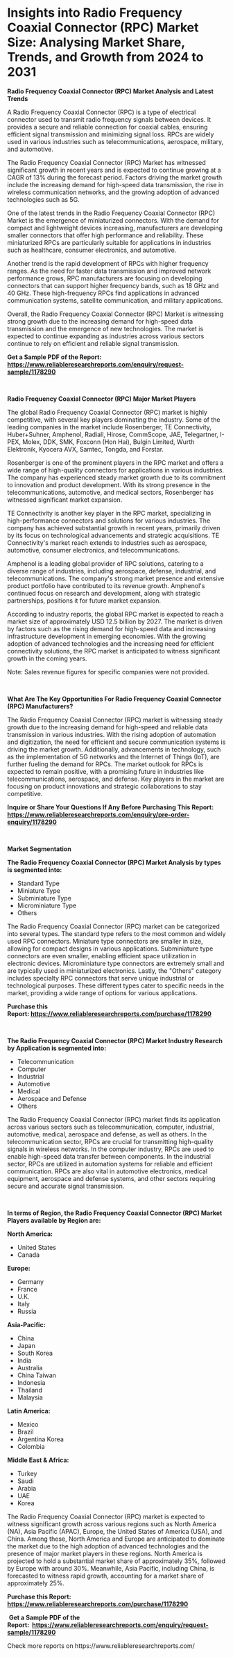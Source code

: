 <p><h1>Insights into Radio Frequency Coaxial Connector (RPC) Market Size: Analysing Market Share, Trends, and Growth from 2024 to 2031</h1></p><p><strong>Radio Frequency Coaxial Connector (RPC) Market Analysis and Latest Trends</strong></p>
<p><p>A Radio Frequency Coaxial Connector (RPC) is a type of electrical connector used to transmit radio frequency signals between devices. It provides a secure and reliable connection for coaxial cables, ensuring efficient signal transmission and minimizing signal loss. RPCs are widely used in various industries such as telecommunications, aerospace, military, and automotive.</p><p>The Radio Frequency Coaxial Connector (RPC) Market has witnessed significant growth in recent years and is expected to continue growing at a CAGR of 13% during the forecast period. Factors driving the market growth include the increasing demand for high-speed data transmission, the rise in wireless communication networks, and the growing adoption of advanced technologies such as 5G.</p><p>One of the latest trends in the Radio Frequency Coaxial Connector (RPC) Market is the emergence of miniaturized connectors. With the demand for compact and lightweight devices increasing, manufacturers are developing smaller connectors that offer high performance and reliability. These miniaturized RPCs are particularly suitable for applications in industries such as healthcare, consumer electronics, and automotive.</p><p>Another trend is the rapid development of RPCs with higher frequency ranges. As the need for faster data transmission and improved network performance grows, RPC manufacturers are focusing on developing connectors that can support higher frequency bands, such as 18 GHz and 40 GHz. These high-frequency RPCs find applications in advanced communication systems, satellite communication, and military applications.</p><p>Overall, the Radio Frequency Coaxial Connector (RPC) Market is witnessing strong growth due to the increasing demand for high-speed data transmission and the emergence of new technologies. The market is expected to continue expanding as industries across various sectors continue to rely on efficient and reliable signal transmission.</p></p>
<p><strong>Get a Sample PDF of the Report:&nbsp; <a href="https://www.reliableresearchreports.com/enquiry/request-sample/1178290">https://www.reliableresearchreports.com/enquiry/request-sample/1178290</a></strong></p>
<p>&nbsp;</p>
<p><strong>Radio Frequency Coaxial Connector (RPC) Major Market Players</strong></p>
<p><p>The global Radio Frequency Coaxial Connector (RPC) market is highly competitive, with several key players dominating the industry. Some of the leading companies in the market include Rosenberger, TE Connectivity, Huber+Suhner, Amphenol, Radiall, Hirose, CommScope, JAE, Telegartner, I-PEX, Molex, DDK, SMK, Foxconn (Hon Hai), Bulgin Limited, Wurth Elektronik, Kyocera AVX, Samtec, Tongda, and Forstar.</p><p>Rosenberger is one of the prominent players in the RPC market and offers a wide range of high-quality connectors for applications in various industries. The company has experienced steady market growth due to its commitment to innovation and product development. With its strong presence in the telecommunications, automotive, and medical sectors, Rosenberger has witnessed significant market expansion.</p><p>TE Connectivity is another key player in the RPC market, specializing in high-performance connectors and solutions for various industries. The company has achieved substantial growth in recent years, primarily driven by its focus on technological advancements and strategic acquisitions. TE Connectivity's market reach extends to industries such as aerospace, automotive, consumer electronics, and telecommunications.</p><p>Amphenol is a leading global provider of RPC solutions, catering to a diverse range of industries, including aerospace, defense, industrial, and telecommunications. The company's strong market presence and extensive product portfolio have contributed to its revenue growth. Amphenol's continued focus on research and development, along with strategic partnerships, positions it for future market expansion.</p><p>According to industry reports, the global RPC market is expected to reach a market size of approximately USD 12.5 billion by 2027. The market is driven by factors such as the rising demand for high-speed data and increasing infrastructure development in emerging economies. With the growing adoption of advanced technologies and the increasing need for efficient connectivity solutions, the RPC market is anticipated to witness significant growth in the coming years.</p><p>Note: Sales revenue figures for specific companies were not provided.</p></p>
<p>&nbsp;</p>
<p><strong>What Are The Key Opportunities For Radio Frequency Coaxial Connector (RPC) Manufacturers?</strong></p>
<p><p>The Radio Frequency Coaxial Connector (RPC) market is witnessing steady growth due to the increasing demand for high-speed and reliable data transmission in various industries. With the rising adoption of automation and digitization, the need for efficient and secure communication systems is driving the market growth. Additionally, advancements in technology, such as the implementation of 5G networks and the Internet of Things (IoT), are further fueling the demand for RPCs. The market outlook for RPCs is expected to remain positive, with a promising future in industries like telecommunications, aerospace, and defense. Key players in the market are focusing on product innovations and strategic collaborations to stay competitive.</p></p>
<p><strong>Inquire or Share Your Questions If Any Before Purchasing This Report: <a href="https://www.reliableresearchreports.com/enquiry/pre-order-enquiry/1178290">https://www.reliableresearchreports.com/enquiry/pre-order-enquiry/1178290</a></strong></p>
<p>&nbsp;</p>
<p><strong>Market Segmentation</strong></p>
<p><strong>The Radio Frequency Coaxial Connector (RPC) Market Analysis by types is segmented into:</strong></p>
<p><ul><li>Standard Type</li><li>Miniature Type</li><li>Subminiature Type</li><li>Microminiature Type</li><li>Others</li></ul></p>
<p><p>The Radio Frequency Coaxial Connector (RPC) market can be categorized into several types. The standard type refers to the most common and widely used RPC connectors. Miniature type connectors are smaller in size, allowing for compact designs in various applications. Subminiature type connectors are even smaller, enabling efficient space utilization in electronic devices. Microminiature type connectors are extremely small and are typically used in miniaturized electronics. Lastly, the "Others" category includes specialty RPC connectors that serve unique industrial or technological purposes. These different types cater to specific needs in the market, providing a wide range of options for various applications.</p></p>
<p><strong>Purchase this Report:&nbsp;<a href="https://www.reliableresearchreports.com/purchase/1178290">https://www.reliableresearchreports.com/purchase/1178290</a></strong></p>
<p>&nbsp;</p>
<p><strong>The Radio Frequency Coaxial Connector (RPC) Market Industry Research by Application is segmented into:</strong></p>
<p><ul><li>Telecommunication</li><li>Computer</li><li>Industrial</li><li>Automotive</li><li>Medical</li><li>Aerospace and Defense</li><li>Others</li></ul></p>
<p><p>The Radio Frequency Coaxial Connector (RPC) market finds its application across various sectors such as telecommunication, computer, industrial, automotive, medical, aerospace and defense, as well as others. In the telecommunication sector, RPCs are crucial for transmitting high-quality signals in wireless networks. In the computer industry, RPCs are used to enable high-speed data transfer between components. In the industrial sector, RPCs are utilized in automation systems for reliable and efficient communication. RPCs are also vital in automotive electronics, medical equipment, aerospace and defense systems, and other sectors requiring secure and accurate signal transmission.</p></p>
<p>&nbsp;</p>
<p><strong>In terms of Region, the Radio Frequency Coaxial Connector (RPC) Market Players available by Region are:</strong></p>
<p>
    <p> <strong> North America: </strong>
        <ul>
            <li>United States</li>
            <li>Canada</li>
        </ul>
        </p> 
    <p> <strong> Europe: </strong>
        <ul>
            <li>Germany</li>
            <li>France</li>
            <li>U.K.</li>
            <li>Italy</li>
            <li>Russia</li>
        </ul>
        </p> 
    <p> <strong> Asia-Pacific: </strong>
        <ul>
            <li>China</li>
            <li>Japan</li>
            <li>South Korea</li>
            <li>India</li>
            <li>Australia</li>
            <li>China Taiwan</li>
            <li>Indonesia</li>
            <li>Thailand</li>
            <li>Malaysia</li>
        </ul>
        </p> 
    <p> <strong> Latin America: </strong>
        <ul>
            <li>Mexico</li>
            <li>Brazil</li>
            <li>Argentina Korea</li>
            <li>Colombia</li>
        </ul>
        </p> 
    <p> <strong> Middle East & Africa: </strong>
        <ul>
            <li>Turkey</li>
            <li>Saudi</li>
            <li>Arabia</li>
            <li>UAE</li>
            <li>Korea</li>
        </ul>
    </p>
    </p>
<p><p>The Radio Frequency Coaxial Connector (RPC) market is expected to witness significant growth across various regions such as North America (NA), Asia Pacific (APAC), Europe, the United States of America (USA), and China. Among these, North America and Europe are anticipated to dominate the market due to the high adoption of advanced technologies and the presence of major market players in these regions. North America is projected to hold a substantial market share of approximately 35%, followed by Europe with around 30%. Meanwhile, Asia Pacific, including China, is forecasted to witness rapid growth, accounting for a market share of approximately 25%.</p></p>
<p><strong>Purchase this Report: <a href="https://www.reliableresearchreports.com/purchase/1178290">https://www.reliableresearchreports.com/purchase/1178290</a></strong></p>
<p>&nbsp;<strong>Get a Sample PDF of the Report:&nbsp;&nbsp;<a href="https://www.reliableresearchreports.com/enquiry/request-sample/1178290">https://www.reliableresearchreports.com/enquiry/request-sample/1178290</a></strong></p>
<p><strong></strong></p>
<p>Check more reports on https://www.reliableresearchreports.com/</p>